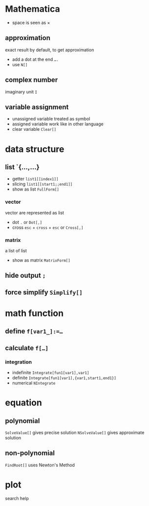 # Mathematica

- space is seen as $\times$

## approximation

exact result by default, to get approximation

- add a dot at the end `….`
- use `N[]`

## complex number

imaginary unit `I`

## variable assignment

- unassigned variable treated as symbol
- assigned variable work like in other language
- clear variable `Clear[]`

# data structure

## list `{…,…}

- getter `list1[[index1]]`
- slicing `list1[[start1;;end1]]`
- show as list `FullForm[]`

### vector

vector are represented as list

- dot `.`
or `Dot[,]`
- cross `esc` + `cross` + `esc`
or `Cross[,]`

### matrix

a list of list

- show as matrix `MatrixForm[]`

## hide output `;`

## force simplify `Simplify[]`

# math function

## define `f[var1_]:=…`

## calculate `f[…]`

### integration

- indefinite `Integrate[fun1[var1],var1]`
- definite `Integrate[fun1[var1],{var1,start1,end1}]`
- numerical `NIntegrate`

# equation

## polynomial

`SolveValue[]` gives precise solution
`NSolveValue[]` gives approximate solution

## non-polynomial

`FindRoot[]` uses Newton's Method

# plot

search help
